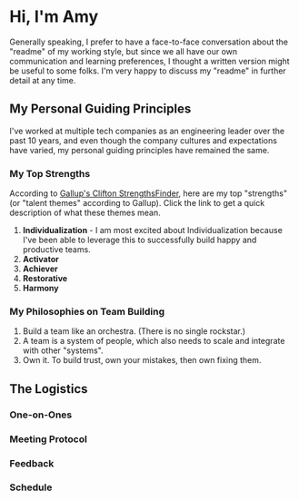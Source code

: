 # Hi, I'm Amy
Generally speaking, I prefer to have a face-to-face conversation about the "readme" of my working style, but since we all have our own communication and learning preferences, I thought a written version might be useful to some folks. I'm very happy to discuss my "readme" in further detail at any time.

## My Personal Guiding Principles
I've worked at multiple tech companies as an engineering leader over the past 10 years, and even though the company cultures and expectations have varied, my personal guiding principles have remained the same.

### My Top Strengths
According to [Gallup's Clifton StrengthsFinder](https://en.wikipedia.org/wiki/Now,_Discover_Your_Strengths), here are my top "strengths" (or "talent themes" according to Gallup). Click the link to get a quick description of what these themes mean.
1. **Individualization** - I am most excited about Individualization because I've been able to leverage this to successfully build happy and productive teams.
2. **Activator**
3. **Achiever**
4. **Restorative**
5. **Harmony**

### My Philosophies on Team Building
1. Build a team like an orchestra. (There is no single rockstar.)
2. A team is a system of people, which also needs to scale and integrate with other "systems".
3. Own it. To build trust, own your mistakes, then own fixing them.

## The Logistics

### One-on-Ones

### Meeting Protocol

### Feedback

### Schedule
